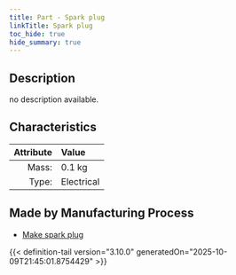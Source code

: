 ```yaml
---
title: Part - Spark plug
linkTitle: Spark plug
toc_hide: true
hide_summary: true
---
```

<!-- This is generated by the MarsSim HelpGenertor, do not edit. -->

## Description
no description available.

## Characteristics

| Attribute      | Value |
|--------:|:------|
|Mass:|0.1 kg|
|Type:|Electrical|

## Made by Manufacturing Process

- [Make spark plug](/docs/definitions/process/make-spark-plug)




{{< definition-tail version="3.10.0" generatedOn="2025-10-09T21:45:01.8754429" >}}



